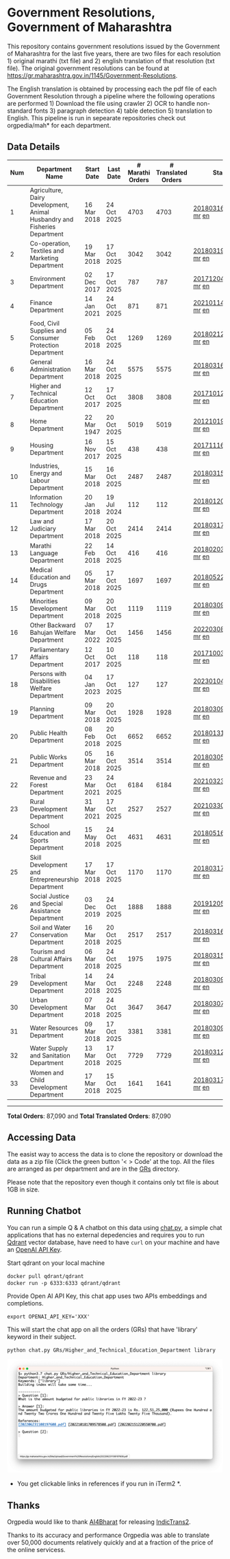 # Government Resolutions, Government of Maharashtra

This repository contains government resolutions issued by the Government of Maharashtra for the last five years, there are two files for each resolution 1) original marathi (txt file) and 2) english translation of that resolution (txt file). The original government resolutions can be found at https://gr.maharashtra.gov.in/1145/Government-Resolutions.

The English translation is obtained by processing each the pdf file of each Government Resolution through a pipeline where the following operations are performed 1) Download the file using crawler 2) OCR to handle non-standard fonts 3) paragraph detection 4) table  detection 5) translation to English. This pipeline is run in sepearate repositories check out orgpedia/mah* for each department.


## Data Details

| Num | Department Name | Start Date | Last Date | # Marathi Orders | # Translated Orders | Starting Order | Last Order |
| --- | --------------- | ---------- | --------- | ---------------- | ------------------- | -------------- | ---------- |
| 1 | Agriculture, Dairy Development, Animal Husbandry and Fisheries Department | 16 Mar 2018 | 24 Oct 2025 | 4703 | 4703 | [201803161624182101.pdf](https://gr.maharashtra.gov.in/Site/Upload/Government%20Resolutions/English/201803161624182101.pdf) [mr](GRs/Agriculture,_Dairy_Development,_Animal_Husbandry_and_Fisheries_Department/201803161624182101.pdf.mr.txt) [en](GRs/Agriculture,_Dairy_Development,_Animal_Husbandry_and_Fisheries_Department/201803161624182101.pdf.en.txt) | [202510241506310101.pdf](https://gr.maharashtra.gov.in/Site/Upload/Government%20Resolutions/English/202510241506310101....pdf) [mr](GRs/Agriculture,_Dairy_Development,_Animal_Husbandry_and_Fisheries_Department/202510241506310101.pdf.mr.txt) [en](GRs/Agriculture,_Dairy_Development,_Animal_Husbandry_and_Fisheries_Department/202510241506310101.pdf.en.txt) |
| 2 | Co-operation, Textiles and Marketing Department | 19 Mar 2018 | 17 Oct 2025 | 3042 | 3042 | [201803191257576702.pdf](https://gr.maharashtra.gov.in/Site/Upload/Government%20Resolutions/English/201803191257576702.pdf) [mr](GRs/Co-operation,_Textiles_and_Marketing_Department/201803191257576702.pdf.mr.txt) [en](GRs/Co-operation,_Textiles_and_Marketing_Department/201803191257576702.pdf.en.txt) | [202510171513335002.pdf](https://gr.maharashtra.gov.in/Site/Upload/Government%20Resolutions/English/202510171513335002.pdf) [mr](GRs/Co-operation,_Textiles_and_Marketing_Department/202510171513335002.pdf.mr.txt) [en](GRs/Co-operation,_Textiles_and_Marketing_Department/202510171513335002.pdf.en.txt) |
| 3 | Environment Department | 02 Dec 2017 | 17 Oct 2025 | 787 | 787 | [201712041147216904.pdf](https://gr.maharashtra.gov.in/Site/Upload/Government%20Resolutions/English/201712041147216904.pdf) [mr](GRs/Environment_Department/201712041147216904.pdf.mr.txt) [en](GRs/Environment_Department/201712041147216904.pdf.en.txt) | [202510171940160004.pdf](https://gr.maharashtra.gov.in/Site/Upload/Government%20Resolutions/English/202510171940160004.....pdf) [mr](GRs/Environment_Department/202510171940160004.pdf.mr.txt) [en](GRs/Environment_Department/202510171940160004.pdf.en.txt) |
| 4 | Finance Department | 14 Jan 2021 | 24 Oct 2025 | 871 | 871 | [202101141237329905.pdf](https://gr.maharashtra.gov.in/Site/Upload/Government%20Resolutions/English/202101141237329905.pdf) [mr](GRs/Finance_Department/202101141237329905.pdf.mr.txt) [en](GRs/Finance_Department/202101141237329905.pdf.en.txt) | [202510241213244205.pdf](https://gr.maharashtra.gov.in/Site/Upload/Government%20Resolutions/English/202510241213244205.pdf) [mr](GRs/Finance_Department/202510241213244205.pdf.mr.txt) [en](GRs/Finance_Department/202510241213244205.pdf.en.txt) |
| 5 | Food, Civil Supplies and Consumer Protection Department | 05 Feb 2018 | 24 Oct 2025 | 1269 | 1269 | [201802121244545806.pdf](https://gr.maharashtra.gov.in/Site/Upload/Government%20Resolutions/English/201802121244545806.pdf) [mr](GRs/Food,_Civil_Supplies_and_Consumer_Protection_Department/201802121244545806.pdf.mr.txt) [en](GRs/Food,_Civil_Supplies_and_Consumer_Protection_Department/201802121244545806.pdf.en.txt) | [202510241735325606.pdf](https://gr.maharashtra.gov.in/Site/Upload/Government%20Resolutions/English/202510241735325606.pdf) [mr](GRs/Food,_Civil_Supplies_and_Consumer_Protection_Department/202510241735325606.pdf.mr.txt) [en](GRs/Food,_Civil_Supplies_and_Consumer_Protection_Department/202510241735325606.pdf.en.txt) |
| 6 | General Administration Department | 16 Mar 2018 | 24 Oct 2025 | 5575 | 5575 | [201803161224022707.pdf](https://gr.maharashtra.gov.in/Site/Upload/Government%20Resolutions/English/201803161224022707.pdf) [mr](GRs/General_Administration_Department/201803161224022707.pdf.mr.txt) [en](GRs/General_Administration_Department/201803161224022707.pdf.en.txt) | [202510241514061107.pdf](https://gr.maharashtra.gov.in/Site/Upload/Government%20Resolutions/English/202510241514061107....pdf) [mr](GRs/General_Administration_Department/202510241514061107.pdf.mr.txt) [en](GRs/General_Administration_Department/202510241514061107.pdf.en.txt) |
| 7 | Higher and Technical Education Department | 12 Oct 2017 | 17 Oct 2025 | 3808 | 3808 | [201710121514029708.pdf](https://gr.maharashtra.gov.in/Site/Upload/Government%20Resolutions/English/201710121514029708.pdf) [mr](GRs/Higher_and_Technical_Education_Department/201710121514029708.pdf.mr.txt) [en](GRs/Higher_and_Technical_Education_Department/201710121514029708.pdf.en.txt) | [202510171915427908.pdf](https://gr.maharashtra.gov.in/Site/Upload/Government%20Resolutions/English/202510171915427908.pdf) [mr](GRs/Higher_and_Technical_Education_Department/202510171915427908.pdf.mr.txt) [en](GRs/Higher_and_Technical_Education_Department/202510171915427908.pdf.en.txt) |
| 8 | Home Department | 22 Mar 1947 | 20 Oct 2025 | 5019 | 5019 | [201210191648552129.pdf](https://gr.maharashtra.gov.in/Site/Upload/Government%20Resolutions/English/201210191648552129.pdf) [mr](GRs/Home_Department/201210191648552129.pdf.mr.txt) [en](GRs/Home_Department/201210191648552129.pdf.en.txt) | [202510201706288129.pdf](https://gr.maharashtra.gov.in/Site/Upload/Government%20Resolutions/English/202510201706288129.pdf) [mr](GRs/Home_Department/202510201706288129.pdf.mr.txt) [en](GRs/Home_Department/202510201706288129.pdf.en.txt) |
| 9 | Housing Department | 16 Nov 2017 | 15 Oct 2025 | 438 | 438 | [201711161447076609.pdf](https://gr.maharashtra.gov.in/Site/Upload/Government%20Resolutions/English/201711161447076609.pdf) [mr](GRs/Housing_Department/201711161447076609.pdf.mr.txt) [en](GRs/Housing_Department/201711161447076609.pdf.en.txt) | [202510151120321609.pdf](https://gr.maharashtra.gov.in/Site/Upload/Government%20Resolutions/English/202510151120321609.pdf) [mr](GRs/Housing_Department/202510151120321609.pdf.mr.txt) [en](GRs/Housing_Department/202510151120321609.pdf.en.txt) |
| 10 | Industries, Energy and Labour Department | 15 Mar 2018 | 16 Oct 2025 | 2487 | 2487 | [201803151204055010.pdf](https://gr.maharashtra.gov.in/Site/Upload/Government%20Resolutions/English/201803151204055010.pdf) [mr](GRs/Industries,_Energy_and_Labour_Department/201803151204055010.pdf.mr.txt) [en](GRs/Industries,_Energy_and_Labour_Department/201803151204055010.pdf.en.txt) | [202510161529540110.pdf](https://gr.maharashtra.gov.in/Site/Upload/Government%20Resolutions/English/202510161529540110.pdf) [mr](GRs/Industries,_Energy_and_Labour_Department/202510161529540110.pdf.mr.txt) [en](GRs/Industries,_Energy_and_Labour_Department/202510161529540110.pdf.en.txt) |
| 11 | Information Technology Department | 20 Jan 2018 | 19 Jul 2024 | 112 | 112 | [201801201843024511.pdf](https://gr.maharashtra.gov.in/Site/Upload/Government%20Resolutions/English/201801201843024511.pdf) [mr](GRs/Information_Technology_Department/201801201843024511.pdf.mr.txt) [en](GRs/Information_Technology_Department/201801201843024511.pdf.en.txt) | [202407191742379111.pdf](https://gr.maharashtra.gov.in/Site/Upload/Government%20Resolutions/English/202407191742379111.pdf) [mr](GRs/Information_Technology_Department/202407191742379111.pdf.mr.txt) [en](GRs/Information_Technology_Department/202407191742379111.pdf.en.txt) |
| 12 | Law and Judiciary Department | 17 Mar 2018 | 20 Oct 2025 | 2414 | 2414 | [201803171129290212.pdf](https://gr.maharashtra.gov.in/Site/Upload/Government%20Resolutions/English/201803171129290212.pdf) [mr](GRs/Law_and_Judiciary_Department/201803171129290212.pdf.mr.txt) [en](GRs/Law_and_Judiciary_Department/201803171129290212.pdf.en.txt) | [202510201629006012.pdf](https://gr.maharashtra.gov.in/Site/Upload/Government%20Resolutions/English/202510201629006012.pdf) [mr](GRs/Law_and_Judiciary_Department/202510201629006012.pdf.mr.txt) [en](GRs/Law_and_Judiciary_Department/202510201629006012.pdf.en.txt) |
| 13 | Marathi Language Department | 22 Feb 2018 | 14 Oct 2025 | 416 | 416 | [201802031549154233.pdf](https://gr.maharashtra.gov.in/Site/Upload/Government%20Resolutions/English/201802031549154233.pdf) [mr](GRs/Marathi_Language_Department/201802031549154233.pdf.mr.txt) [en](GRs/Marathi_Language_Department/201802031549154233.pdf.en.txt) | [202510141557572633.pdf](https://gr.maharashtra.gov.in/Site/Upload/Government%20Resolutions/English/202510141557572633.pdf) [mr](GRs/Marathi_Language_Department/202510141557572633.pdf.mr.txt) [en](GRs/Marathi_Language_Department/202510141557572633.pdf.en.txt) |
| 14 | Medical Education and Drugs Department | 05 Mar 2018 | 17 Oct 2025 | 1697 | 1697 | [201805221424292513.pdf](https://gr.maharashtra.gov.in/Site/Upload/Government%20Resolutions/English/201805221424292513.pdf) [mr](GRs/Medical_Education_and_Drugs_Department/201805221424292513.pdf.mr.txt) [en](GRs/Medical_Education_and_Drugs_Department/201805221424292513.pdf.en.txt) | [202510171733510513.pdf](https://gr.maharashtra.gov.in/Site/Upload/Government%20Resolutions/English/202510171733510513.pdf) [mr](GRs/Medical_Education_and_Drugs_Department/202510171733510513.pdf.mr.txt) [en](GRs/Medical_Education_and_Drugs_Department/202510171733510513.pdf.en.txt) |
| 15 | Minorities Development Department | 09 Mar 2018 | 20 Oct 2025 | 1119 | 1119 | [201803091218355314.pdf](https://gr.maharashtra.gov.in/Site/Upload/Government%20Resolutions/English/201803091218355314.pdf) [mr](GRs/Minorities_Development_Department/201803091218355314.pdf.mr.txt) [en](GRs/Minorities_Development_Department/201803091218355314.pdf.en.txt) | [202510201757072114.pdf](https://gr.maharashtra.gov.in/Site/Upload/Government%20Resolutions/English/202510201757072114.pdf) [mr](GRs/Minorities_Development_Department/202510201757072114.pdf.mr.txt) [en](GRs/Minorities_Development_Department/202510201757072114.pdf.en.txt) |
| 16 | Other Backward Bahujan Welfare Department | 07 Mar 2022 | 17 Oct 2025 | 1456 | 1456 | [202203081752439334.pdf](https://gr.maharashtra.gov.in/Site/Upload/Government%20Resolutions/English/202203081752439334.pdf) [mr](GRs/Other_Backward_Bahujan_Welfare_Department/202203081752439334.pdf.mr.txt) [en](GRs/Other_Backward_Bahujan_Welfare_Department/202203081752439334.pdf.en.txt) | [202510171815123734.pdf](https://gr.maharashtra.gov.in/Site/Upload/Government%20Resolutions/English/202510171815123734.pdf) [mr](GRs/Other_Backward_Bahujan_Welfare_Department/202510171815123734.pdf.mr.txt) [en](GRs/Other_Backward_Bahujan_Welfare_Department/202510171815123734.pdf.en.txt) |
| 17 | Parliamentary Affairs Department | 12 Oct 2017 | 10 Oct 2025 | 118 | 118 | [201710031642378615.pdf](https://gr.maharashtra.gov.in/Site/Upload/Government%20Resolutions/English/201710031642378615.pdf) [mr](GRs/Parliamentary_Affairs_Department/201710031642378615.pdf.mr.txt) [en](GRs/Parliamentary_Affairs_Department/201710031642378615.pdf.en.txt) | [202510101733094515.pdf](https://gr.maharashtra.gov.in/Site/Upload/Government%20Resolutions/English/202510101733094515.pdf) [mr](GRs/Parliamentary_Affairs_Department/202510101733094515.pdf.mr.txt) [en](GRs/Parliamentary_Affairs_Department/202510101733094515.pdf.en.txt) |
| 18 | Persons with Disabilities Welfare Department | 04 Jan 2023 | 17 Oct 2025 | 127 | 127 | [202301041906309635.pdf](https://gr.maharashtra.gov.in/Site/Upload/Government%20Resolutions/English/202301041906309635.pdf) [mr](GRs/Persons_with_Disabilities_Welfare_Department/202301041906309635.pdf.mr.txt) [en](GRs/Persons_with_Disabilities_Welfare_Department/202301041906309635.pdf.en.txt) | [202510171556071435.pdf](https://gr.maharashtra.gov.in/Site/Upload/Government%20Resolutions/English/202510171556071435.pdf) [mr](GRs/Persons_with_Disabilities_Welfare_Department/202510171556071435.pdf.mr.txt) [en](GRs/Persons_with_Disabilities_Welfare_Department/202510171556071435.pdf.en.txt) |
| 19 | Planning Department | 09 Mar 2018 | 20 Oct 2025 | 1928 | 1928 | [201803091441032716.pdf](https://gr.maharashtra.gov.in/Site/Upload/Government%20Resolutions/English/201803091441032716.pdf) [mr](GRs/Planning_Department/201803091441032716.pdf.mr.txt) [en](GRs/Planning_Department/201803091441032716.pdf.en.txt) | [202510201511174416.pdf](https://gr.maharashtra.gov.in/Site/Upload/Government%20Resolutions/English/202510201511174416.pdf) [mr](GRs/Planning_Department/202510201511174416.pdf.mr.txt) [en](GRs/Planning_Department/202510201511174416.pdf.en.txt) |
| 20 | Public Health Department | 08 Feb 2018 | 20 Oct 2025 | 6652 | 6652 | [201801311722275417.pdf](https://gr.maharashtra.gov.in/Site/Upload/Government%20Resolutions/English/201801311722275417.pdf) [mr](GRs/Public_Health_Department/201801311722275417.pdf.mr.txt) [en](GRs/Public_Health_Department/201801311722275417.pdf.en.txt) | [202510201243356317.pdf](https://gr.maharashtra.gov.in/Site/Upload/Government%20Resolutions/English/202510201243356317.pdf) [mr](GRs/Public_Health_Department/202510201243356317.pdf.mr.txt) [en](GRs/Public_Health_Department/202510201243356317.pdf.en.txt) |
| 21 | Public Works Department | 05 Mar 2018 | 16 Oct 2025 | 3514 | 3514 | [201803051515468118.pdf](https://gr.maharashtra.gov.in/Site/Upload/Government%20Resolutions/English/201803051515468118.pdf) [mr](GRs/Public_Works_Department/201803051515468118.pdf.mr.txt) [en](GRs/Public_Works_Department/201803051515468118.pdf.en.txt) | [202510161800004318.pdf](https://gr.maharashtra.gov.in/Site/Upload/Government%20Resolutions/English/202510161800004318.pdf) [mr](GRs/Public_Works_Department/202510161800004318.pdf.mr.txt) [en](GRs/Public_Works_Department/202510161800004318.pdf.en.txt) |
| 22 | Revenue and Forest Department | 23 Mar 2021 | 24 Oct 2025 | 6184 | 6184 | [202103231328393119.pdf](https://gr.maharashtra.gov.in/Site/Upload/Government%20Resolutions/English/202103231328393119.pdf) [mr](GRs/Revenue_and_Forest_Department/202103231328393119.pdf.mr.txt) [en](GRs/Revenue_and_Forest_Department/202103231328393119.pdf.en.txt) | [202510241620143719.pdf](https://gr.maharashtra.gov.in/Site/Upload/Government%20Resolutions/English/202510241620143719.pdf) [mr](GRs/Revenue_and_Forest_Department/202510241620143719.pdf.mr.txt) [en](GRs/Revenue_and_Forest_Department/202510241620143719.pdf.en.txt) |
| 23 | Rural Development Department | 31 Mar 2021 | 17 Oct 2025 | 2527 | 2527 | [202103301021181120.pdf](https://gr.maharashtra.gov.in/Site/Upload/Government%20Resolutions/English/202103301021181120.pdf) [mr](GRs/Rural_Development_Department/202103301021181120.pdf.mr.txt) [en](GRs/Rural_Development_Department/202103301021181120.pdf.en.txt) | [202510171347520120.pdf](https://gr.maharashtra.gov.in/Site/Upload/Government%20Resolutions/English/202510171347520120.pdf) [mr](GRs/Rural_Development_Department/202510171347520120.pdf.mr.txt) [en](GRs/Rural_Development_Department/202510171347520120.pdf.en.txt) |
| 24 | School Education and Sports Department | 15 May 2018 | 24 Oct 2025 | 4631 | 4631 | [201805161114241221.pdf](https://gr.maharashtra.gov.in/Site/Upload/Government%20Resolutions/English/201805161114241221.pdf) [mr](GRs/School_Education_and_Sports_Department/201805161114241221.pdf.mr.txt) [en](GRs/School_Education_and_Sports_Department/201805161114241221.pdf.en.txt) | [202510241239331121.pdf](https://gr.maharashtra.gov.in/Site/Upload/Government%20Resolutions/English/202510241239331121.pdf) [mr](GRs/School_Education_and_Sports_Department/202510241239331121.pdf.mr.txt) [en](GRs/School_Education_and_Sports_Department/202510241239331121.pdf.en.txt) |
| 25 | Skill Development and Entrepreneurship Department | 17 Mar 2018 | 17 Oct 2025 | 1170 | 1170 | [201803171322099003.pdf](https://gr.maharashtra.gov.in/Site/Upload/Government%20Resolutions/English/201803171322099003.pdf) [mr](GRs/Skill_Development_and_Entrepreneurship_Department/201803171322099003.pdf.mr.txt) [en](GRs/Skill_Development_and_Entrepreneurship_Department/201803171322099003.pdf.en.txt) | [202510171324265803.pdf](https://gr.maharashtra.gov.in/Site/Upload/Government%20Resolutions/English/202510171324265803.pdf) [mr](GRs/Skill_Development_and_Entrepreneurship_Department/202510171324265803.pdf.mr.txt) [en](GRs/Skill_Development_and_Entrepreneurship_Department/202510171324265803.pdf.en.txt) |
| 26 | Social Justice and Special Assistance Department | 03 Dec 2019 | 24 Oct 2025 | 1888 | 1888 | [201912051107011622.pdf](https://gr.maharashtra.gov.in/Site/Upload/Government%20Resolutions/English/201912051107011622.pdf) [mr](GRs/Social_Justice_and_Special_Assistance_Department/201912051107011622.pdf.mr.txt) [en](GRs/Social_Justice_and_Special_Assistance_Department/201912051107011622.pdf.en.txt) | [202510241559517722.pdf](https://gr.maharashtra.gov.in/Site/Upload/Government%20Resolutions/English/202510241559517722.pdf) [mr](GRs/Social_Justice_and_Special_Assistance_Department/202510241559517722.pdf.mr.txt) [en](GRs/Social_Justice_and_Special_Assistance_Department/202510241559517722.pdf.en.txt) |
| 27 | Soil and Water Conservation Department | 16 Mar 2018 | 20 Oct 2025 | 2517 | 2517 | [201803161247582426.pdf](https://gr.maharashtra.gov.in/Site/Upload/Government%20Resolutions/English/201803161247582426.pdf) [mr](GRs/Soil_and_Water_Conservation_Department/201803161247582426.pdf.mr.txt) [en](GRs/Soil_and_Water_Conservation_Department/201803161247582426.pdf.en.txt) | [202510201427050426.pdf](https://gr.maharashtra.gov.in/Site/Upload/Government%20Resolutions/English/202510201427050426.pdf) [mr](GRs/Soil_and_Water_Conservation_Department/202510201427050426.pdf.mr.txt) [en](GRs/Soil_and_Water_Conservation_Department/202510201427050426.pdf.en.txt) |
| 28 | Tourism and Cultural Affairs Department | 06 Mar 2018 | 24 Oct 2025 | 1975 | 1975 | [201803151055091823.pdf](https://gr.maharashtra.gov.in/Site/Upload/Government%20Resolutions/English/201803151055091823.pdf) [mr](GRs/Tourism_and_Cultural_Affairs_Department/201803151055091823.pdf.mr.txt) [en](GRs/Tourism_and_Cultural_Affairs_Department/201803151055091823.pdf.en.txt) | [202510241503373223.pdf](https://gr.maharashtra.gov.in/Site/Upload/Government%20Resolutions/English/202510241503373223.pdf) [mr](GRs/Tourism_and_Cultural_Affairs_Department/202510241503373223.pdf.mr.txt) [en](GRs/Tourism_and_Cultural_Affairs_Department/202510241503373223.pdf.en.txt) |
| 29 | Tribal Development Department | 14 Mar 2018 | 24 Oct 2025 | 2248 | 2248 | [201803091105184924.pdf](https://gr.maharashtra.gov.in/Site/Upload/Government%20Resolutions/English/201803091105184924.pdf) [mr](GRs/Tribal_Development_Department/201803091105184924.pdf.mr.txt) [en](GRs/Tribal_Development_Department/201803091105184924.pdf.en.txt) | [202510241328303424.pdf](https://gr.maharashtra.gov.in/Site/Upload/Government%20Resolutions/English/202510241328303424.pdf) [mr](GRs/Tribal_Development_Department/202510241328303424.pdf.mr.txt) [en](GRs/Tribal_Development_Department/202510241328303424.pdf.en.txt) |
| 30 | Urban Development Department | 07 Mar 2018 | 24 Oct 2025 | 3647 | 3647 | [201803071203178325.pdf](https://gr.maharashtra.gov.in/Site/Upload/Government%20Resolutions/English/201803071203178325.pdf) [mr](GRs/Urban_Development_Department/201803071203178325.pdf.mr.txt) [en](GRs/Urban_Development_Department/201803071203178325.pdf.en.txt) | [202510241738197425.pdf](https://gr.maharashtra.gov.in/Site/Upload/Government%20Resolutions/English/202510241738197425.pdf) [mr](GRs/Urban_Development_Department/202510241738197425.pdf.mr.txt) [en](GRs/Urban_Development_Department/202510241738197425.pdf.en.txt) |
| 31 | Water Resources Department | 09 Mar 2018 | 17 Oct 2025 | 3381 | 3381 | [201803091034435527.pdf](https://gr.maharashtra.gov.in/Site/Upload/Government%20Resolutions/English/201803091034435527.pdf) [mr](GRs/Water_Resources_Department/201803091034435527.pdf.mr.txt) [en](GRs/Water_Resources_Department/201803091034435527.pdf.en.txt) | [202510171250477327.pdf](https://gr.maharashtra.gov.in/Site/Upload/Government%20Resolutions/English/202510171250477327.pdf) [mr](GRs/Water_Resources_Department/202510171250477327.pdf.mr.txt) [en](GRs/Water_Resources_Department/202510171250477327.pdf.en.txt) |
| 32 | Water Supply and Sanitation Department | 13 Mar 2018 | 17 Oct 2025 | 7729 | 7729 | [201803121414108428.pdf](https://gr.maharashtra.gov.in/Site/Upload/Government%20Resolutions/English/201803121414108428.pdf) [mr](GRs/Water_Supply_and_Sanitation_Department/201803121414108428.pdf.mr.txt) [en](GRs/Water_Supply_and_Sanitation_Department/201803121414108428.pdf.en.txt) | [202510171134535128.pdf](https://gr.maharashtra.gov.in/Site/Upload/Government%20Resolutions/English/202510171134535128.pdf) [mr](GRs/Water_Supply_and_Sanitation_Department/202510171134535128.pdf.mr.txt) [en](GRs/Water_Supply_and_Sanitation_Department/202510171134535128.pdf.en.txt) |
| 33 | Women and Child Development Department | 17 Mar 2018 | 15 Oct 2025 | 1641 | 1641 | [201803171539444330.pdf](https://gr.maharashtra.gov.in/Site/Upload/Government%20Resolutions/English/201803171539444330.pdf) [mr](GRs/Women_and_Child_Development_Department/201803171539444330.pdf.mr.txt) [en](GRs/Women_and_Child_Development_Department/201803171539444330.pdf.en.txt) | [202510151302405030.pdf](https://gr.maharashtra.gov.in/Site/Upload/Government%20Resolutions/English/202510151302405030.pdf) [mr](GRs/Women_and_Child_Development_Department/202510151302405030.pdf.mr.txt) [en](GRs/Women_and_Child_Development_Department/202510151302405030.pdf.en.txt) |
----------------------------------------------------------------------------------------------------

**Total Orders**: 87,090 and **Total Translated Orders**: 87,090
## Accessing Data

The easist way to access the data is to clone the repository or download the data as a zip file (Click the green button '< > Code' at the top. All the files are arranged as per department and are in the [GRs](GRs) directory.

Please note that the repository even though it contains only txt file is about 1GB in size.

## Running Chatbot

You can run a simple Q & A chatbot on this data using [chat.py](chat.py), a simple chat applications that has no external depedencies and requires you to run [Qdrant](https://qdrant.tech/) vector database, have need to have `curl` on your machine and have an [OpenAI API Key](https://help.openai.com/en/articles/4936850-where-do-i-find-my-secret-api-key).

Start qdrant on your local machine
```shell
docker pull qdrant/qdrant
docker run -p 6333:6333 qdrant/qdrant
```

Provide Open AI API Key, this chat app uses two APIs embeddings and completions.
```shell
export OPENAI_API_KEY='XXX'
```

This will start the chat app on all the orders (GRs) that have 'library' keyword in their subject.

```shell
python chat.py GRs/Higher_and_Technical_Education_Department library
```

![screenshot of running chat.py](screenshot.png)

* You get clickable links in references if you run in iTerm2 *.

## Thanks

Orgpedia would like to thank [AI4Bharat](https://ai4bharat.iitm.ac.in/) for releasing [IndicTrans2](https://github.com/AI4Bharat/IndicTrans2).

Thanks to its accuracy and performance Orgpedia was able to translate over 50,000 documents relatively quickly and at a fraction of the price of the online servicess.

